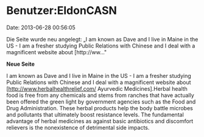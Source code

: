 Benutzer:EldonCASN
==================

Date: 2013-06-28 00:56:05

Die Seite wurde neu angelegt: „I am known as Dave and I live in Maine in
the US - I am a fresher studying Public Relations with Chinese and I
deal with a magnificent website about \[http://ww..."

**Neue Seite**

<div>

I am known as Dave and I live in Maine in the US - I am a fresher
studying Public Relations with Chinese and I deal with a magnificent
website about \[http://www.herbalhealthrelief.com/ Ayurvedic
Medicines\].Herbal health food is free from any chemicals and stems from
ranches that have actually been offered the green light by government
agencies such as the Food and Drug Administration. These herbal products
help the body battle microbes and pollutants that ultimately boost
resistance levels. The fundamental advantage of herbal medicines as
against basic antibiotics and discomfort relievers is the nonexistence
of detrimental side impacts.

</div>
